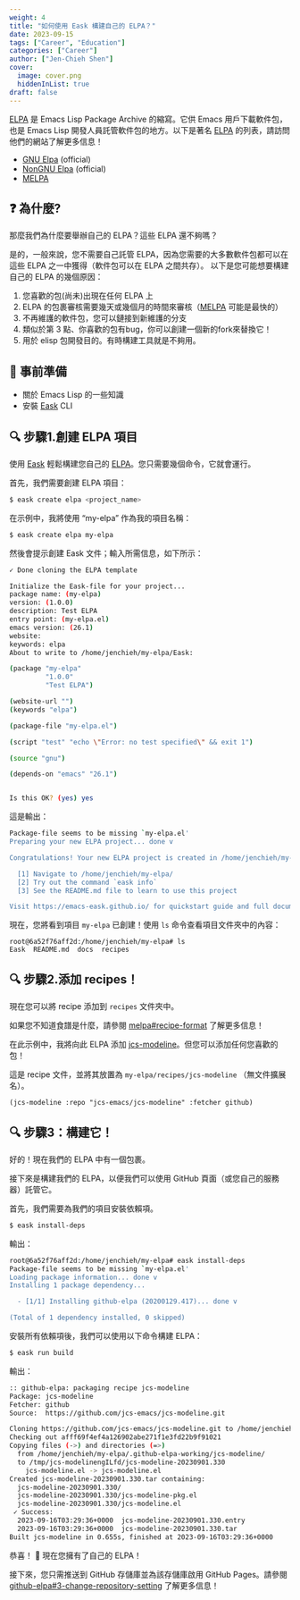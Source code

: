 ```yaml
---
weight: 4
title: "如何使用 Eask 構建自己的 ELPA？"
date: 2023-09-15
tags: ["Career", "Education"]
categories: ["Career"]
author: ["Jen-Chieh Shen"]
cover:
  image: cover.png
  hiddenInList: true
draft: false
---
```


[ELPA][] 是 Emacs Lisp Package Archive 的縮寫。它供 Emacs 用戶下載軟件包，
也是 Emacs Lisp 開發人員託管軟件包的地方。以下是著名 [ELPA][] 的列表，請訪問他們的網站了解更多信息！

- [GNU Elpa][] (official)
- [NonGNU Elpa][] (official)
- [MELPA][]

## ❓ 為什麼?

那麼我們為什麼要舉辦自己的 ELPA？這些 ELPA 還不夠嗎？

是的，一般來說，您不需要自己託管 ELPA，因為您需要的大多數軟件包都可以在這些 ELPA 之一中獲得（軟件包可以在 ELPA 之間共存）。
以下是您可能想要構建自己的 ELPA 的幾個原因：

1. 您喜歡的包(尚未)出現在任何 ELPA 上
2. ELPA 的包裹審核需要幾天或幾個月的時間來審核（[MELPA][] 可能是最快的）
3. 不再維護的軟件包，您可以鏈接到新維護的分支
4. 類似於第 3 點、你喜歡的包有bug，你可以創建一個新的fork來替換它！
5. 用於 elisp 包開發目的。有時構建工具就是不夠用。

<!-- more -->

## 📝 事前準備

- 關於 Emacs Lisp 的一些知識
- 安裝 [Eask][] CLI

## 🔍 步驟1.創建 ELPA 項目

使用 [Eask][] 輕鬆構建您自己的 [ELPA][]。您只需要幾個命令，它就會運行。

首先，我們需要創建 ELPA 項目：

```sh
$ eask create elpa <project_name>
```

在示例中，我將使用 “my-elpa” 作為我的項目名稱：

```sh
$ eask create elpa my-elpa
```

然後會提示創建 Eask 文件；輸入所需信息，如下所示：

```sh
✓ Done cloning the ELPA template

Initialize the Eask-file for your project...
package name: (my-elpa)
version: (1.0.0)
description: Test ELPA
entry point: (my-elpa.el)
emacs version: (26.1)
website:
keywords: elpa
About to write to /home/jenchieh/my-elpa/Eask:

(package "my-elpa"
         "1.0.0"
         "Test ELPA")

(website-url "")
(keywords "elpa")

(package-file "my-elpa.el")

(script "test" "echo \"Error: no test specified\" && exit 1")

(source "gnu")

(depends-on "emacs" "26.1")


Is this OK? (yes) yes
```

這是輸出：

```sh
Package-file seems to be missing `my-elpa.el'
Preparing your new ELPA project... done v

Congratulations! Your new ELPA project is created in /home/jenchieh/my-elpa/

  [1] Navigate to /home/jenchieh/my-elpa/
  [2] Try out the command `eask info`
  [3] See the README.md file to learn to use this project

Visit https://emacs-eask.github.io/ for quickstart guide and full documentation.
```

現在，您將看到項目 `my-elpa` 已創建！使用 `ls` 命令查看項目文件夾中的內容：

```
root@6a52f76aff2d:/home/jenchieh/my-elpa# ls
Eask  README.md  docs  recipes
```

## 🔍 步驟2.添加 recipes！


現在您可以將 recipe 添加到 `recipes` 文件夾中。

如果您不知道食譜是什麼，請參閱 [melpa#recipe-format](https://github.com/melpa/melpa#recipe-format)
了解更多信息！

在此示例中，我將向此 ELPA 添加 [jcs-modeline][]。但您可以添加任何您喜歡的包！

這是 recipe 文件，並將其放置為 `my-elpa/recipes/jcs-modeline` （無文件擴展名）。

```elisp
(jcs-modeline :repo "jcs-emacs/jcs-modeline" :fetcher github)
```

## 🔍 步驟3：構建它！

好的！現在我們的 ELPA 中有一個包裹。

接下來是構建我們的 ELPA，以便我們可以使用 GitHub 頁面（或您自己的服務器）託管它。

首先，我們需要為我們的項目安裝依賴項。

```sh
$ eask install-deps
```

輸出：

```sh
root@6a52f76aff2d:/home/jenchieh/my-elpa# eask install-deps
Package-file seems to be missing `my-elpa.el'
Loading package information... done v
Installing 1 package dependency...

  - [1/1] Installing github-elpa (20200129.417)... done v

(Total of 1 dependency installed, 0 skipped)
```

安裝所有依賴項後，我們可以使用以下命令構建 ELPA：

```sh
$ eask run build
```

輸出：

```sh
:: github-elpa: packaging recipe jcs-modeline
Package: jcs-modeline
Fetcher: github
Source:  https://github.com/jcs-emacs/jcs-modeline.git

Cloning https://github.com/jcs-emacs/jcs-modeline.git to /home/jenchieh/my-elpa/.github-elpa-working/jcs-modeline/
Checking out afff69f4ef4a126902abe271f1e3fd22b9f91021
Copying files (->) and directories (=>)
  from /home/jenchieh/my-elpa/.github-elpa-working/jcs-modeline/
  to /tmp/jcs-modelinengILfd/jcs-modeline-20230901.330
    jcs-modeline.el -> jcs-modeline.el
Created jcs-modeline-20230901.330.tar containing:
  jcs-modeline-20230901.330/
  jcs-modeline-20230901.330/jcs-modeline-pkg.el
  jcs-modeline-20230901.330/jcs-modeline.el
 ✓ Success:
  2023-09-16T03:29:36+0000  jcs-modeline-20230901.330.entry
  2023-09-16T03:29:36+0000  jcs-modeline-20230901.330.tar
Built jcs-modeline in 0.655s, finished at 2023-09-16T03:29:36+0000
```

恭喜！ 🎉 現在您擁有了自己的 ELPA！

接下來，您只需推送到 GitHub 存儲庫並為該存儲庫啟用 GitHub Pages。請參閱
[github-elpa#3-change-repository-setting](https://github.com/10sr/github-elpa#3-change-repository-setting)
了解更多信息！


[ELPA]: https://www.emacswiki.org/emacs/ELPA

[GNU Elpa]: https://elpa.gnu.org/
[NonGNU Elpa]: https://elpa.nongnu.org/
[MELPA]: https://melpa.org/#/

[Eask]: https://emacs-eask.github.io/

[jcs-modeline]: https://github.com/jcs-emacs/jcs-modeline
